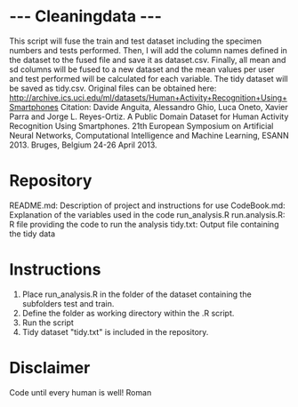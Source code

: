 #  --- Cleaningdata ---

This script will fuse the train and test dataset including the specimen numbers and tests performed. Then, I will add the column names defined in the dataset to the fused file and save it as dataset.csv.
Finally, all mean and sd columns will be fused to a new dataset and the mean values per user and test performed will be calculated for each variable. The tidy dataset will be saved as tidy.csv.
Original files can be obtained here: http://archive.ics.uci.edu/ml/datasets/Human+Activity+Recognition+Using+Smartphones
Citation: Davide Anguita, Alessandro Ghio, Luca Oneto, Xavier Parra and Jorge L. Reyes-Ortiz. A Public Domain Dataset for Human Activity Recognition Using Smartphones. 21th European Symposium on Artificial Neural Networks, Computational Intelligence and Machine Learning, ESANN 2013. Bruges, Belgium 24-26 April 2013. 

# Repository
README.md: Description of project and instructions for use
CodeBook.md: Explanation of the variables used in the code run_analysis.R
run.analysis.R: R file providing the code to run the analysis
tidy.txt: Output file containing the tidy data

# Instructions
1) Place run_analysis.R in the folder of the dataset containing the subfolders test and train.
2) Define the folder as working directory within the .R script.
3) Run the script
4) Tidy dataset "tidy.txt" is included in the repository.

# Disclaimer
Code until every human is well!
Roman

